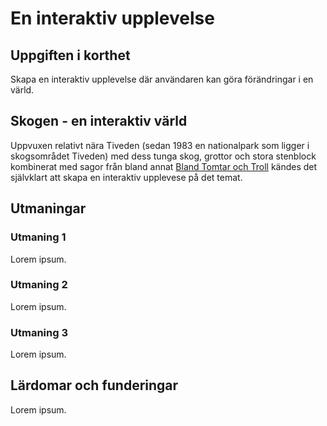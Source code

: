 # En interaktiv upplevelse
## Uppgiften i korthet
Skapa en interaktiv upplevelse där användaren kan göra förändringar i en värld.
## Skogen - en interaktiv värld
Uppvuxen relativt nära Tiveden (sedan 1983 en nationalpark som ligger i skogsområdet Tiveden) med dess tunga skog, grottor och stora stenblock kombinerat med sagor från bland annat [Bland Tomtar och Troll](https://sv.wikipedia.org/wiki/Bland_tomtar_och_troll) kändes det självklart att skapa en interaktiv upplevese på det temat.
## Utmaningar
### Utmaning 1
Lorem ipsum.

### Utmaning 2
Lorem ipsum.

### Utmaning 3
Lorem ipsum.

## Lärdomar och funderingar
Lorem ipsum.
